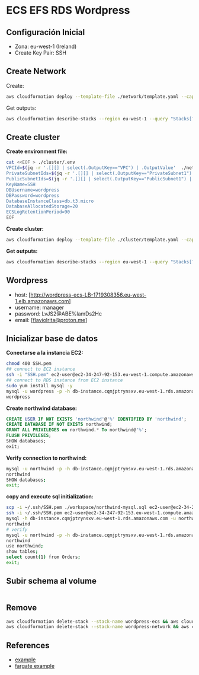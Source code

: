 # ECS EFS RDS Wordpress

## Configuración Inicial

- Zona: eu-west-1 (Ireland)
- Create Key Pair: SSH

## Create Network

Create:

```sh
aws cloudformation deploy --template-file ./network/template.yaml --capabilities CAPABILITY_NAMED_IAM CAPABILITY_AUTO_EXPAND  --stack-name wordpress-network
```

Get outputs:

```sh
aws cloudformation describe-stacks --region eu-west-1 --query "Stacks[?StackName=='wordpress-network'][].Outputs" --no-paginate --output json > ./network/result.json
```

## Create cluster

**Create environment file:**

```sh
cat <<EOF > ./cluster/.env
VPCId=$(jq -r '.[][] | select(.OutputKey=="VPC") | .OutputValue'  ./network/result.json)
PrivateSubnetIds=$(jq -r '.[][] | select(.OutputKey=="PrivateSubnet1") | .OutputValue'  ./network/result.json),$(jq -r '.[][] | select(.OutputKey=="PrivateSubnet2") | .OutputValue'  ./network/result.json)
PublicSubnetIds=$(jq -r '.[][] | select(.OutputKey=="PublicSubnet1") | .OutputValue'  ./network/result.json),$(jq -r '.[][] | select(.OutputKey=="PublicSubnet2") | .OutputValue'  ./network/result.json)
KeyName=SSH
DBUsername=wordpress
DBPassword=wordpress
DatabaseInstanceClass=db.t3.micro
DatabaseAllocatedStorage=20
ECSLogRetentionPeriod=90
EOF
```

**Create cluster:**

```sh
aws cloudformation deploy --template-file ./cluster/template.yaml --capabilities CAPABILITY_NAMED_IAM CAPABILITY_AUTO_EXPAND --parameter-overrides $(cat ./cluster/.env) --stack-name wordpress-ecs
```

**Get outputs:**

```sh
aws cloudformation describe-stacks --region eu-west-1 --query "Stacks[?StackName=='wordpress-ecs'][].Outputs" --no-paginate --output json > ./cluster/result.json
```

## Wordpress

- host: [http://wordpress-ecs-LB-1719308356.eu-west-1.elb.amazonaws.com]
- username: manager
- password: LvJS2@ABE%lamDs2Hc
- email: [flaviolrita@proton.me]

## Inicializar base de datos

**Conectarse a la instancia EC2:**

```bash
chmod 400 SSH.pem
## connect to EC2 instance
ssh -i "SSH.pem" ec2-user@ec2-34-247-92-153.eu-west-1.compute.amazonaws.com
## connect to RDS instance from EC2 instance
sudo yum install mysql -y
mysql -u wordpress -p -h db-instance.cqmjptrynsxv.eu-west-1.rds.amazonaws.com
wordpress
```

**Create northwind database:**

```sql
CREATE USER IF NOT EXISTS 'northwind'@'%' IDENTIFIED BY 'northwind';
CREATE DATABASE IF NOT EXISTS northwind;
GRANT ALL PRIVILEGES on northwind.* To northwind@'%';
FLUSH PRIVILEGES;
SHOW databases;
exit;
```

**Verify connection to northwind:**

```sh
mysql -u northwind -p -h db-instance.cqmjptrynsxv.eu-west-1.rds.amazonaws.com
northwind
SHOW databases;
exit;
```

**copy and execute sql initialization:**

```sh
scp -i ~/.ssh/SSH.pem ./workspace/northwind-mysql.sql ec2-user@ec2-34-247-92-153.eu-west-1.compute.amazonaws.com:/home/ec2-user
ssh -i ~/.ssh/SSH.pem ec2-user@ec2-34-247-92-153.eu-west-1.compute.amazonaws.com
mysql -h db-instance.cqmjptrynsxv.eu-west-1.rds.amazonaws.com -u northwind -p northwind < northwind-mysql.sql
northwind
# verify
mysql -u northwind -p -h db-instance.cqmjptrynsxv.eu-west-1.rds.amazonaws.com
northwind
use northwind;
show tables;
select count(1) from Orders;
exit;
```

## Subir schema al volume

```sh

```

## Remove

```sh
aws cloudformation delete-stack --stack-name wordpress-ecs && aws cloudformation wait stack-delete-complete --stack-name wordpress-ecs
aws cloudformation delete-stack --stack-name wordpress-network && aws cloudformation wait stack-delete-complete --stack-name wordpress-network
```

## References

- [example](https://github.com/jquirossoto/wordpress-multisite-ecs-efs-rds/blob/master/README.md)
- [fargate example](https://github.com/1Strategy/fargate-cloudformation-example/blob/master/fargate.yaml)
